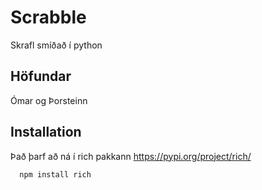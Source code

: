 
# Scrabble

Skrafl smíðað í python

## Höfundar

Ómar og Þorsteinn


## Installation

Það þarf að ná í rich pakkann https://pypi.org/project/rich/

```bash
  npm install rich

```
    
